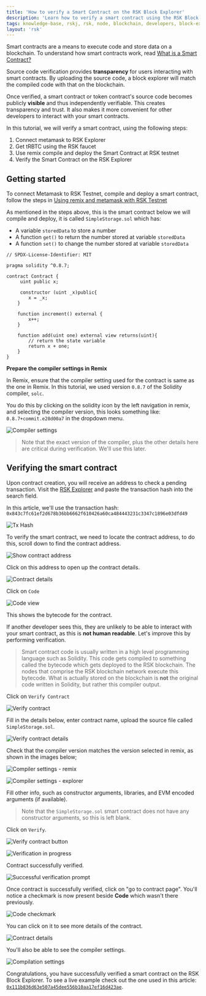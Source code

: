 ```yaml
---
title: 'How to verify a Smart Contract on the RSK Block Explorer'
description: 'Learn how to verify a smart contract using the RSK Block Explorer'
tags: knowledge-base, rskj, rsk, node, blockchain, developers, block-explorer
layout: 'rsk'
---
```


Smart contracts are a means to execute code and store data on a blockchain.
To understand how smart contracts work, read [What is a Smart Contract?](https://developers.rsk.co/guides/full-stack-dapp-on-rsk/part1-overview/#what-is-a-smart-contract)

Source code verification provides **transparency** for users interacting with smart contracts. By uploading the source code, a block explorer will match the compiled code with that on the blockchain. 

Once verified, a smart contract or token contract's source code becomes publicly **visible** and thus independently verifiable. This creates transparency and trust.
It also makes it more convenient for other developers to interact with your smart contracts.

In this tutorial, we will verify a smart contract, using the following steps:

1. Connect metamask to RSK Explorer
2. Get tRBTC using the RSK faucet
3. Use remix compile and deploy the Smart Contract at RSK testnet
4. Verify the Smart Contract on the RSK Explorer

## Getting started

To connect Metamask to RSK Testnet, compile and deploy a smart contract, follow the steps in [Using remix and metamask with RSK Testnet](https://developers.rsk.co/tutorials/ethereum-devs/remix-and-metamask-with-rsk-testnet/)

As mentioned in the steps above, this is the smart contract below we will compile and deploy, it is called `SimpleStorage.sol` which has:

- A variable `storedData` to store a number
- A function `get()` to return the number stored at variable `storedData`
- A function `set()` to change the number stored at variable `storedData`

```solidity
// SPDX-License-Identifier: MIT

pragma solidity ^0.8.7;

contract Contract {
     uint public x;

     constructor (uint _x)public{
        x = _x;
    }

    function increment() external {
        x++;
    }

    function add(uint one) external view returns(uint){
        // return the state variable
        return x + one;
    }
}
```

**Prepare the compiler settings in Remix**

In Remix, ensure that the compiler setting used for the contract is same as the one in Remix. In this tutorial, we used version `0.8.7` of the Solidity compiler, `solc`. 

You do this by clicking on the solidity icon by the left navigation in remix, and selecting the compiler version, this looks something like: `0.8.7+commit.e28d00a7` in the dropdown menu.

![Compiler settings](/assets/img/kb/verify-smart-contract/compiler-settings.png)

> Note that the exact version of the compiler,
> plus the other details here are critical during verification.
> We'll use this later.

## Verifying the smart contract

Upon contract creation, you will receive an address to check a pending transaction. Visit the [RSK Explorer](https://explorer.testnet.rsk.co/) and paste the transaction hash into the search field.

In this article, we'll use the transaction hash:
`0x843c7fc61ef2d678b36bb6662f610426a60ca484443231c3347c1896e03dfd49` 

![Tx Hash](/assets/img/kb/verify-smart-contract/tx-hash.png)

To verify the smart contract, we need to locate the contract address, to do this, scroll down to find the contract address.

![Show contract address](/assets/img/kb/verify-smart-contract/show-contract-address.png)

Click on this address to open up the contract details.

![Contract details](/assets/img/kb/verify-smart-contract/contract-details.png)

Click on `Code`

![Code view](/assets/img/kb/verify-smart-contract/code-view.png)

This shows the bytecode for the contract.

If another developer sees this,
they are unlikely to be able to interact with your smart contract,
as this is **not human readable**.
Let's improve this by performing verification.

> Smart contract code is usually written in a high level programming language such as Solidity.
> This code gets compiled to something called the bytecode which gets deployed to the RSK blockchain.
> The nodes that comprise the RSK blockchain network execute this bytecode.
> What is actually stored on the blockchain is **not** the original code written in Solidity,
> but rather this compiler output.

Click on `Verify Contract`

![Verify contract](/assets/img/kb/verify-smart-contract/verify-contract.png)

Fill in the details below, enter contract name, upload the source file called `SimpleStorage.sol`.

![Verify contract details](/assets/img/kb/verify-smart-contract/verify-contract-details.png)

Check that the compiler version matches the version selected in remix, as shown in the images below;

![Compiler settings - remix](/assets/img/kb/verify-smart-contract/compiler-settings-remix.png)

![Compiler settings - explorer](/assets/img/kb/verify-smart-contract/compiler-settings-explorer.png)

Fill other info, such as constructor arguments, libraries, and EVM encoded arguments (if available).

> Note that the `SimpleStorage.sol` smart contract
> does not have any constructor arguments, so this is left blank.

Click on `Verify`.

![Verify contract button](/assets/img/kb/verify-smart-contract/verify-contract-button.png)

![Verification in progress](/assets/img/kb/verify-smart-contract/verification-in-progress.png)

Contract successfully verified.

![Successful verification prompt](/assets/img/kb/verify-smart-contract/verification-successful.png)

Once contract is successfully verified, click on "go to contract page". You'll notice a checkmark is now present beside **Code** which wasn't there previously.

![Code checkmark](/assets/img/kb/verify-smart-contract/code-checkmark.png)

You can click on it to see more details of the contract.

![Contract details](/assets/img/kb/verify-smart-contract/contract-details2.png)

You'll also be able to see the compiler settings.

![Compilation settings](/assets/img/kb/verify-smart-contract/compilation-settings.png)

Congratulations, you have successfully verified a smart contract on the RSK Block Explorer. To see a live example check out the one used in this article:
[`0x111b836d63e507a45dee556b10aa17ef16d423ae`](https://explorer.testnet.rsk.co/address/0x111b836d63e507a45dee556b10aa17ef16d423ae?__ctab=Code).